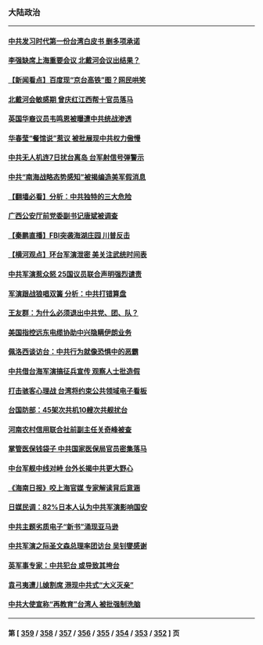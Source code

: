 ### 大陆政治
---
#### [中共发习时代第一份台湾白皮书 删多项承诺](../../pages/ncid277/n13799640.md) 
#### [李强缺席上海重要会议 北戴河会议出结果？](../../pages/ncid277/n13799418.md) 
#### [【新闻看点】百度现“京台高铁”图？网民哄笑](../../pages/ncid277/n13799099.md) 
#### [北戴河会敏感期 曾庆红江西帮十官员落马](../../pages/ncid277/n13799358.md) 
#### [英国华裔议员韦鸣恩被曝遭中共统战渗透](../../pages/ncid277/n13799344.md) 
#### [华春莹“餐馆说”惹议 被批展现中共权力傲慢](../../pages/ncid277/n13799250.md) 
#### [中共无人机连7日扰台离岛 台军射信号弹警示](../../pages/ncid277/n13799205.md) 
#### [中共“南海战略态势感知”被揭编造美军假消息](../../pages/ncid277/n13799110.md) 
#### [【翻墙必看】分析：中共独特的三大危险](../../pages/ncid277/n13799245.md) 
#### [广西公安厅前党委副书记唐斌被调查](../../pages/ncid277/n13799198.md) 
#### [【秦鹏直播】FBI突袭海湖庄园 川普反击](../../pages/ncid277/n13799038.md) 
#### [【横河观点】环台军演泄密 美关注武统时间表](../../pages/ncid277/n13799105.md) 
#### [中共军演惹众怒 25国议员联合声明强烈谴责](../../pages/ncid277/n13799034.md) 
#### [军演跟战狼唱双簧 分析：中共打错算盘](../../pages/ncid277/n13799011.md) 
#### [王友群：为什么必须退出中共党、团、队？](../../pages/ncid277/n13798253.md) 
#### [美国指控远东电缆协助中兴隐瞒伊朗业务](../../pages/ncid277/n13798971.md) 
#### [佩洛西谈访台：中共行为就像恐惧中的恶霸](../../pages/ncid277/n13798920.md) 
#### [中共借台海军演搞征兵宣传 观察人士批造假](../../pages/ncid277/n13798739.md) 
#### [打击骇客心理战 台湾将约束公共领域电子看板](../../pages/ncid277/n13798818.md) 
#### [台国防部：45架次共机10艘次共舰扰台](../../pages/ncid277/n13798875.md) 
#### [河南农村信用联合社前副主任关奇峰被查](../../pages/ncid277/n13798777.md) 
#### [掌管医保钱袋子 中共国家医保局官员密集落马](../../pages/ncid277/n13798663.md) 
#### [中台军舰中线对峙 台外长揭中共更大野心](../../pages/ncid277/n13798740.md) 
#### [《海南日报》咬上海官媒 专家解读背后意涵](../../pages/ncid277/n13798639.md) 
#### [日媒民调：82%日本人认为中共军演影响国安](../../pages/ncid277/n13798629.md) 
#### [中共主题劣质电子“新书”涌现亚马逊](../../pages/ncid277/n13798619.md) 
#### [中共军演之际圣文森总理率团访台 吴钊燮感谢](../../pages/ncid277/n13798559.md) 
#### [英军事专家：中共犯台 或导致其垮台](../../pages/ncid277/n13798430.md) 
#### [袁弓夷遭儿媳割席 港现中共式“大义灭亲”](../../pages/ncid277/n13798585.md) 
#### [中共大使宣称“再教育”台湾人 被批强制洗脑](../../pages/ncid277/n13798497.md) 

---
#### 第 [ [359](./359.md) / [358](./358.md) / [357](./357.md) / [356](./356.md) / [355](./355.md) / [354](./354.md) / [353](./353.md) / [352](./352.md) ] 页
